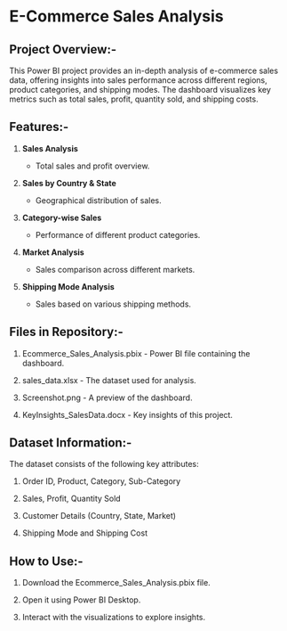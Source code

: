 # E-Commerce Sales Analysis

## Project Overview:-

This Power BI project provides an in-depth analysis of e-commerce sales data, offering insights into sales performance across different regions, product categories, and shipping modes. The dashboard visualizes key metrics such as total sales, profit, quantity sold, and shipping costs.

## Features:-

1) **Sales Analysis**
   - Total sales and profit overview.

2) **Sales by Country & State**
   - Geographical distribution of sales.

3) **Category-wise Sales**
   - Performance of different product categories.

4) **Market Analysis**
   - Sales comparison across different markets.

5) **Shipping Mode Analysis**
   - Sales based on various shipping methods.



## Files in Repository:-

1) Ecommerce_Sales_Analysis.pbix - Power BI file containing the dashboard.

2) sales_data.xlsx - The dataset used for analysis.

3) Screenshot.png - A preview of the dashboard.

4) KeyInsights_SalesData.docx - Key insights of this project.



## Dataset Information:-

The dataset consists of the following key attributes:

1) Order ID, Product, Category, Sub-Category

2) Sales, Profit, Quantity Sold

3) Customer Details (Country, State, Market)

4) Shipping Mode and Shipping Cost



## How to Use:-

1) Download the Ecommerce_Sales_Analysis.pbix file.

2) Open it using Power BI Desktop.

3) Interact with the visualizations to explore insights.
